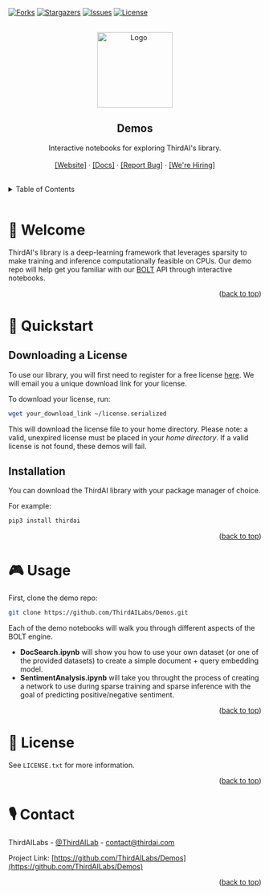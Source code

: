 <div id="top"></div>

[![Forks][forks-shield]][forks-url]
[![Stargazers][stars-shield]][stars-url]
[![Issues][issues-shield]][issues-url]
[![License][license-shield]][license-url]



<!-- PROJECT LOGO -->
<br />
<div align="center">
  <a href="https://github.com/ThirdAILabs/Demos">
    <img src="https://www.thirdai.com/wp-content/uploads/2021/11/logo-illustrator1.png" alt="Logo" width="150" height="">
  </a>

<h2 align="center">Demos</h2>

  <p align="center">
    Interactive notebooks for exploring ThirdAI's library.
    <br>
    <br>
    <a href="https://thirdai.com">[Website]</a>
    ·
    <a href="https://thirdai.com/docs/">[Docs]</a>
    ·
    <a href="https://github.com/ThirdAILabs/Demos/issues">[Report Bug]</a>
    ·
    <a href="https://www.thirdai.com/careers/">[We're Hiring]</a>
  </p>
</div>



<!-- TABLE OF CONTENTS -->
<br>
<details>
  <summary>Table of Contents</summary>
  <ol>
    <li>
      <a href="#👋-welcome">Welcome</a>
    </li>
    <li>
      <a href="#🚀-quickstart">Quickstart</a>
      <ul>
        <li><a href="#🪪-downloading-a-license">Downloading a License</a></li>
        <li><a href="#💾-installation">Installation</a></li>
      </ul>
    </li>
    <li><a href="#🎮-usage">Usage</a></li>
    <li><a href="#📄-license">License</a></li>
    <li><a href="#🎙-contact">Contact</a></li>
  </ol>
</details>

<br>



<!-- ABOUT THE PROJECT -->
# 👋 Welcome

ThirdAI's library is a deep-learning framework that leverages sparsity to make training and inference computationally feasible on CPUs. Our demo repo will help get you familiar with our [BOLT](https://www.thirdai.com/bolt-overview/) API through interactive notebooks.

<p align="right">(<a href="#top">back to top</a>)</p>



<!-- GETTING STARTED -->
# 🚀 Quickstart

## Downloading a License

To use our library, you will first need to register for a free license [here](https://www.thirdai.com/try-bolt/). We will email you a unique download link for your license.

To download your license, run:

```sh
wget your_download_link ~/license.serialized
```

This will download the license file to your home directory. Please note: a valid, unexpired license must be placed in your <em>home directory</em>. If a valid license is not found, these demos will fail.

## Installation

You can download the ThirdAI library with your package manager of choice.

For example:

```sh
pip3 install thirdai
```

<p align="right">(<a href="#top">back to top</a>)</p>



<!-- USAGE EXAMPLES -->
# 🎮 Usage

First, clone the demo repo:

```sh
git clone https://github.com/ThirdAILabs/Demos.git
```

Each of the demo notebooks will walk you through different aspects of the BOLT engine.

<ul>
  <li><strong>DocSearch.ipynb</strong> will show you how to use your own dataset (or one of the provided datasets) to create a simple document + query embedding model.</li>
  <li><strong>SentimentAnalysis.ipynb</strong> will take you throught the process of creating a network to use during sparse training and sparse inference with the goal of predicting positive/negative sentiment.
</ul>

<p align="right">(<a href="#top">back to top</a>)</p>



<!-- LICENSE -->
# 📄 License

See `LICENSE.txt` for more information.

<p align="right">(<a href="#top">back to top</a>)</p>



<!-- CONTACT -->
# 🎙 Contact

ThirdAILabs - [@ThirdAILab](https://twitter.com/ThirdAILab) - [contact@thirdai.com](mailto:contact@thirdai.com)

Project Link: [https://github.com/ThirdAILabs/Demos](https://github.com/ThirdAILabs/Demos)

<p align="right">(<a href="#top">back to top</a>)</p>



<!-- MARKDOWN LINKS & IMAGES -->
[forks-shield]: https://img.shields.io/github/forks/thirdailabs/demos.svg?style=for-the-badge
[forks-url]: https://github.com/ThirdAILabs/Demos/network/members
[stars-shield]: https://img.shields.io/github/stars/thirdailabs/demos.svg?style=for-the-badge
[stars-url]: https://github.com/ThirdAILabs/Demos/stargazers
[issues-shield]: https://img.shields.io/github/issues/thirdailabs/demos.svg?style=for-the-badge
[issues-url]: https://github.com/ThirdAILabs/Demos/issues
[license-shield]: https://img.shields.io/github/license/thirdailabs/demos.svg?style=for-the-badge
[license-url]: https://github.com/ThirdAILabs/Demos/blob/master/LICENSE.txt